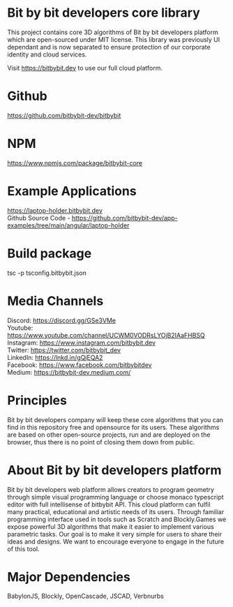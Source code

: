 # Bit by bit developers core library
This project contains core 3D algorithms of Bit by bit developers platform which are open-sourced under MIT license. This library was previously UI dependant and is now separated to ensure protection of our corporate identity and cloud services.  

Visit https://bitbybit.dev to use our full cloud platform.

# Github
https://github.com/bitbybit-dev/bitbybit  
# NPM
https://www.npmjs.com/package/bitbybit-core  

# Example Applications
https://laptop-holder.bitbybit.dev  
Github Source Code - https://github.com/bitbybit-dev/app-examples/tree/main/angular/laptop-holder  

# Build package
tsc -p tsconfig.bitbybit.json  

# Media Channels
Discord: https://discord.gg/GSe3VMe  
Youtube: https://www.youtube.com/channel/UCWM0VODRsLYOjB2IAaFHBSQ  
Instagram: https://www.instagram.com/bitbybit.dev  
Twitter: https://twitter.com/bitbybit_dev  
LinkedIn: https://lnkd.in/gQjEQA2  
Facebook: https://www.facebook.com/bitbybitdev  
Medium: https://bitbybit-dev.medium.com/  

# Principles
Bit by bit developers company will keep these core algorithms that you can find in this repository free and opensource for its users. These algorithms are based on other open-source projects, run and are deployed on the browser, thus there is no point of closing them down from public.

# About Bit by bit developers platform
Bit by bit developers web platform allows creators to program geometry through simple visual programming language or choose monaco typescript editor with full intellisense of bitbybit API. This cloud platform can fulfil many practical, educational and artistic needs of its users. Through familiar programming interface used in tools such as Scratch and Blockly.Games we expose powerful 3D algorithms that make it easier to implement various parametric tasks. Our goal is to make it very simple for users to share their ideas and designs. We want to encourage everyone to engage in the future of this tool.

# Major Dependencies
BabylonJS, Blockly, OpenCascade, JSCAD, Verbnurbs
